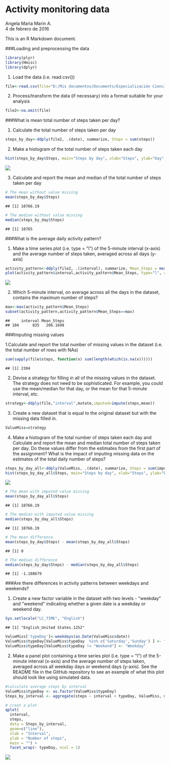 # Activity monitoring data
Angela Maria Marin A.  
4 de febrero de 2016  

This is an R Markdown document. 

###Loading and preprocessing the data


```r
library(plyr)
library(Hmisc)
library(dplyr)
```

1. Load the data (i.e. read.csv())


```r
file<-read.csv(file="D:/Mis documentos/Documents/Especialización Ciencia de Datos/M5 - Proyect week1/activity.csv",header=T)
```

2. Process/transform the data (if necessary) into a format suitable for your analysis


```r
file2<-na.omit(file)
```

###What is mean total number of steps taken per day?

1. Calculate the total number of steps taken per day


```r
steps_by_day<-ddply(file2, .(date), summarize, Steps = sum(steps))
```

2. Make a histogram of the total number of steps taken each day

```r
hist(steps_by_day$Steps, main="Steps by day", xlab="Steps", ylab="Day", col="blue")
```

![](PA1_template_files/figure-html/unnamed-chunk-5-1.png)<!-- -->

3. Calculate and report the mean and median of the total number of steps taken per day


```r
# The mean without value missing
mean(steps_by_day$Steps)
```

```
## [1] 10766.19
```

```r
# The median without value missing
median(steps_by_day$Steps)
```

```
## [1] 10765
```

###What is the average daily activity pattern?

1. Make a time series plot (i.e. type = "l") of the 5-minute interval (x-axis) and the average number of steps taken, averaged across all days (y-axis)


```r
activity_pattern<-ddply(file2, .(interval), summarize, Mean_Steps = mean(steps))
plot(activity_pattern$interval,activity_pattern$Mean_Steps, type="l", xlab="5-minute interval", ylab="Average steps", col="blue")
```

![](PA1_template_files/figure-html/unnamed-chunk-7-1.png)<!-- -->

2. Which 5-minute interval, on average across all the days in the dataset, contains the maximum number of steps?


```r
max<-max(activity_pattern$Mean_Steps)
subset(activity_pattern,activity_pattern$Mean_Steps==max)
```

```
##     interval Mean_Steps
## 104      835   206.1698
```

###Imputing missing values

1.Calculate and report the total number of missing values in the dataset (i.e. the total number of rows with NAs)


```r
sum(sapply(file$steps, function(x) sum(length(which(is.na(x))))))
```

```
## [1] 2304
```


2. Devise a strategy for filling in all of the missing values in the dataset. The strategy does not need to be sophisticated. For example, you could use the mean/median for that day, or the mean for that 5-minute interval, etc.


```r
strategy<-ddply(file,"interval",mutate,imputed=impute(steps,mean))
```

3. Create a new dataset that is equal to the original dataset but with the missing data filled in.


```r
ValueMiss=strategy
```

4. Make a histogram of the total number of steps taken each day and Calculate and report the mean and median total number of steps taken per day. Do these values differ from the estimates from the first part of the assignment? What is the impact of imputing missing data on the estimates of the total daily number of steps?


```r
steps_by_day_all<-ddply(ValueMiss, .(date), summarize, Steps = sum(imputed))
hist(steps_by_day_all$Steps, main="Steps by day", xlab="Steps", ylab="Day", col="blue")
```

![](PA1_template_files/figure-html/unnamed-chunk-12-1.png)<!-- -->

```r
# The mean with imputed value missing
mean(steps_by_day_all$Steps)
```

```
## [1] 10766.19
```

```r
# The median with imputed value missing
median(steps_by_day_all$Steps)
```

```
## [1] 10766.19
```

```r
# The mean difference
mean(steps_by_day$Steps) - mean(steps_by_day_all$Steps)
```

```
## [1] 0
```

```r
# The median difference
median(steps_by_day$Steps) - median(steps_by_day_all$Steps)
```

```
## [1] -1.188679
```

###Are there differences in activity patterns between weekdays and weekends?

1. Create a new factor variable in the dataset with two levels - "weekday" and "weekend" indicating whether a given date is a weekday or weekend day.


```r
Sys.setlocale("LC_TIME", "English")
```

```
## [1] "English_United States.1252"
```

```r
ValueMiss['typeDay']<-weekdays(as.Date(ValueMiss$date))
ValueMiss$typeDay[ValueMiss$typeDay  %in% c('Saturday','Sunday') ] <- "Weekend"
ValueMiss$typeDay[ValueMiss$typeDay != "Weekend"] <- "Weekday"
```

2. Make a panel plot containing a time series plot (i.e. type = "l") of the 5-minute interval (x-axis) and the average number of steps taken, averaged across all weekday days or weekend days (y-axis). See the README file in the GitHub repository to see an example of what this plot should look like using simulated data.


```r
#calculate average steps by interval 
ValueMiss$typeDay <- as.factor(ValueMiss$typeDay)
Steps_by_interval <- aggregate(steps ~ interval + typeDay, ValueMiss, mean)

# creat a plot
qplot(
  interval, 
  steps, 
  data = Steps_by_interval, 
  geom=c("line"),
  xlab = "Interval", 
  ylab = "Number of steps", 
  main = "") +
  facet_wrap(~ typeDay, ncol = 1)
```

![](PA1_template_files/figure-html/unnamed-chunk-14-1.png)<!-- -->
